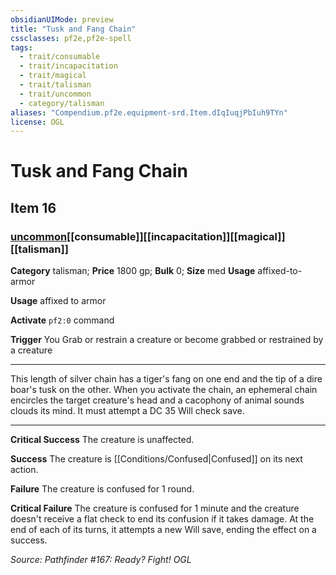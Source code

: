 ```yaml
---
obsidianUIMode: preview
title: "Tusk and Fang Chain"
cssclasses: pf2e,pf2e-spell
tags:
  - trait/consumable
  - trait/incapacitation
  - trait/magical
  - trait/talisman
  - trait/uncommon
  - category/talisman
aliases: "Compendium.pf2e.equipment-srd.Item.dIqIuqjPbIuh9TYn"
license: OGL
---
```

# Tusk and Fang Chain
## Item 16
### [uncommon](uncommon "Uncommon Rarity Trait")[[consumable]][[incapacitation]][[magical]][[talisman]]

**Category** talisman; 
**Price** 1800 gp; 
**Bulk** 0; **Size** med
**Usage** affixed-to-armor

**Usage** affixed to armor

**Activate** `pf2:0` command

**Trigger** You Grab or restrain a creature or become grabbed or restrained by a creature

* * *

This length of silver chain has a tiger's fang on one end and the tip of a dire boar's tusk on the other. When you activate the chain, an ephemeral chain encircles the target creature's head and a cacophony of animal sounds clouds its mind. It must attempt a DC 35 Will check save.

* * *

**Critical Success** The creature is unaffected.

**Success** The creature is [[Conditions/Confused|Confused]] on its next action.

**Failure** The creature is confused for 1 round.

**Critical Failure** The creature is confused for 1 minute and the creature doesn't receive a flat check to end its confusion if it takes damage. At the end of each of its turns, it attempts a new Will save, ending the effect on a success.

*Source: Pathfinder #167: Ready? Fight!*
*OGL*